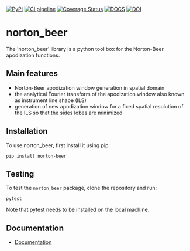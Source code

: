 
[![PyPI](https://img.shields.io/badge/PyPI-v1.0.1-blue)](https://pypi.org/project/norton-beer/1.0.1/)
[![CI pipeline](https://github.com/konstntokas/norton_beer/actions/workflows/python-package.yml/badge.svg)](https://github.com/konstntokas/norton_beer/actions/workflows/python-package.yml)
[![Coverage Status](https://coveralls.io/repos/github/konstntokas/norton_beer/badge.svg?branch=coverall_coverage)](https://coveralls.io/github/konstntokas/norton_beer?branch=coverall_coverage)
[![DOCS](https://img.shields.io/badge/%F0%9F%95%AE-docs-green.svg)](https://norton-beer.readthedocs.io/en/latest/index.html)
[![DOI](https://zenodo.org/badge/DOI/10.5281/zenodo.8085999.svg)](https://doi.org/10.5281/zenodo.8085999)


# norton_beer

The 'norton_beer' library is a python tool box for the Norton-Beer apodization functions.


## Main features

- Norton-Beer apodization window generation in spatial domain
- the analytical Fourier transform of the apodization window also known as instrument line shape (ILS)
- generation of new apodization window for a fixed spatial resolution of the ILS so that the sides lobes are minimized

## Installation

To use norton_beer, first install it using pip:

```pip install norton-beer```

## Testing

To test the `norton_beer` package, clone the repository and run:

```pytest```

Note that pytest needs to be installed on the local machine. 

## Documentation

- [Documentation](https://norton-beer.readthedocs.io/en/latest/norton_beer.html)

